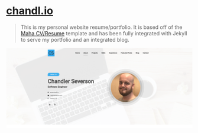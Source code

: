 # [chandl.io](chandl.io)
> This is my personal website resume/portfolio. It is based off of the [Maha CV/Resume](https://themeforest.net/item/maha-cvresume/23230305) template and has been fully integrated with Jekyll to serve my portfolio and an integrated blog.

![](/assets/images/site-example.png)